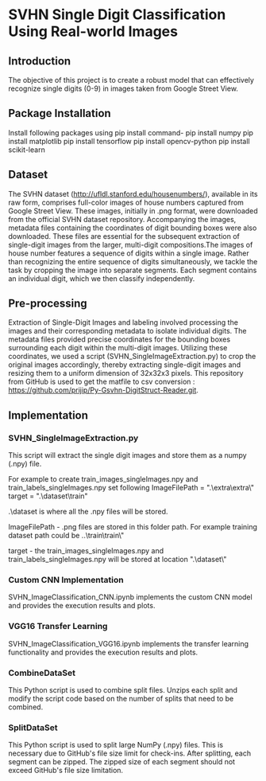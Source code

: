 # SVHN Single Digit Classification Using Real-world Images

## Introduction

The objective of this project is to create a robust model that can effectively recognize single digits (0-9) in images taken from Google Street View. 

## Package Installation

Install following packages using pip install command-
pip install numpy 
pip install matplotlib
pip install tensorflow
pip install opencv-python
pip install scikit-learn

## Dataset

The SVHN dataset (http://ufldl.stanford.edu/housenumbers/), available in its raw form, comprises full-color images of house numbers captured from Google Street View. These images, initially in .png format, were downloaded from the official SVHN dataset repository. Accompanying the images, metadata files containing the coordinates of digit bounding boxes were also downloaded. These files are essential for the subsequent extraction of single-digit images from the larger, multi-digit compositions.The images of house number features a sequence of digits within a single image. Rather than recognizing the entire sequence of digits simultaneously, we tackle the task by cropping the image into separate segments. Each segment contains an individual digit, which we then classify independently.

## Pre-processing

Extraction of Single-Digit Images and labeling involved processing the images and their corresponding metadata to isolate individual digits. The metadata files provided precise coordinates for the bounding boxes surrounding each digit within the multi-digit images. Utilizing these coordinates, we used a script (SVHN_SingleImageExtraction.py) to crop the original images accordingly, thereby extracting single-digit images and resizing them to a uniform dimension of 32x32x3 pixels. 
This repository from GitHub is used to get the matfile to csv conversion : https://github.com/prijip/Py-Gsvhn-DigitStruct-Reader.git.

## Implementation

### SVHN_SingleImageExtraction.py 

This script will extract the single digit images and store them as a numpy (.npy) file.

For example to create train_images_singleImages.npy and train_labels_singleImages.npy set following
    ImageFilePath = ".\\extra\\extra\\"
    target = ".\\dataset\\train"

.\\dataset is where all the .npy files will be stored.

ImageFilePath - .png files are stored in this folder path. For example training dataset path could be ..\\train\\train\\"

target - the train_images_singleImages.npy and train_labels_singleImages.npy will be stored at location ".\\dataset\\"



### Custom CNN Implementation

SVHN_ImageClassification_CNN.ipynb implements the custom CNN model and provides the execution results and plots.

### VGG16 Transfer Learning

SVHN_ImageClassification_VGG16.ipynb implements the transfer learning functionality and provides the execution results and plots.

### CombineDataSet

This Python script is used to combine split files. Unzips each split and modify the script code based on the number of splits that need to be combined.

### SplitDataSet 

This Python script is used to split large NumPy (.npy) files. This is necessary due to GitHub's file size limit for check-ins. After splitting, each segment can be zipped. The zipped size of each segment should not exceed GitHub's file size limitation.

